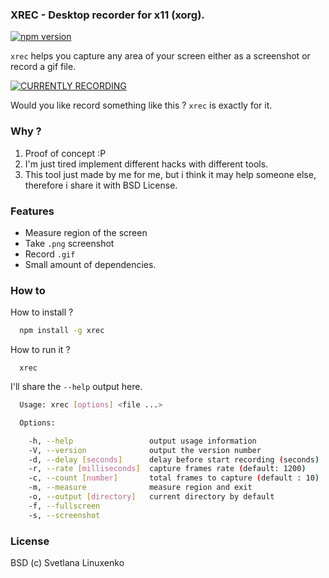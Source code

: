 ### XREC - Desktop recorder for x11 (xorg).

[![npm version](https://img.shields.io/npm/v/xrec.svg)](https://www.npmjs.com/package/xrec)

`xrec` helps you capture any area of your screen either as a screenshot or record a gif file.

[![CURRENTLY RECORDING](https://raw.githubusercontent.com/linuxenko/x11-recorder/master/screenshot.gif)](https://github.com/linuxenko/x11-recorder)

Would you like record something like this ? `xrec` is exactly for it.

### Why ?

1. Proof of concept :P
2. I'm just tired implement different hacks with different tools.
3. This tool just made by me for me, but i think it may help someone else, therefore i share it with BSD License.

### Features
  * Measure region of the screen
  * Take `.png` screenshot
  * Record `.gif`
  * Small amount of dependencies.

### How to

How to install ?

```sh
  npm install -g xrec
```

How to run it ?

```
  xrec
```

I'll share the `--help` output here.

```sh
  Usage: xrec [options] <file ...>

  Options:

    -h, --help                 output usage information
    -V, --version              output the version number
    -d, --delay [seconds]      delay before start recording (seconds)
    -r, --rate [milliseconds]  capture frames rate (default: 1200)
    -c, --count [number]       total frames to capture (default : 10)
    -m, --measure              measure region and exit
    -o, --output [directory]   current directory by default
    -f, --fullscreen
    -s, --screenshot
```

### License

BSD (c) Svetlana Linuxenko
